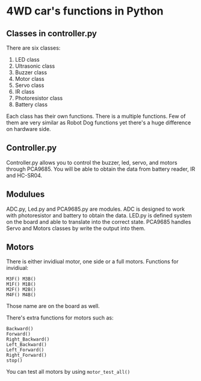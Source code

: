 # 4WD car's functions in Python
## Classes in controller.py
There are six classes:
1. LED class
2. Ultrasonic class
3. Buzzer class
4. Motor class
5. Servo class
6. IR class
7. Photoresistor class
8. Battery class

Each class has their own functions. There is a multiple functions. Few of them are very similar as Robot Dog functions yet there's a huge difference on hardware side. 

## Controller.py
Controller.py allows you to control the buzzer, led, servo, and motors through PCA9685. You will be able to obtain the data from battery reader, IR and HC-SR04.

## Modulues
ADC.py, Led.py and PCA9685.py are modules. ADC is designed to work with photoresistor and battery to obtain the data. LED.py is defined system on the board and able to translate into the correct state. 
PCA9685 handles Servo and Motors classes by write the output into them.

## Motors
There is either invidiual motor, one side  or a full motors.
Functions for invidiual:
```
M3F() M3B()
M1F() M1B()
M2F() M2B()
M4F() M4B()
```
Those name are on the board as well.

There's extra functions for motors such as:
```
Backward()
Forward()
Right_Backward()
Left_Backward()
Left_Forward()
Right_Forward()
stop()
```

You can test all motors by using `motor_test_all()`
